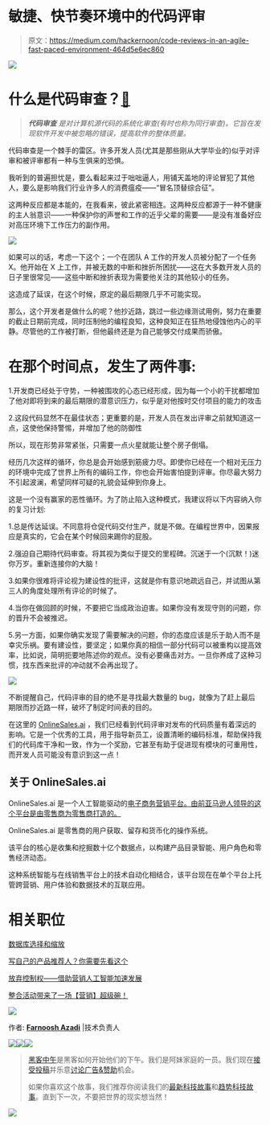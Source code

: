 # 敏捷、快节奏环境中的代码评审

> 原文：<https://medium.com/hackernoon/code-reviews-in-an-agile-fast-paced-environment-464d5e6ec860>

![](img/1d3ba0840ec98649668a4e4dcf64e60d.png)

# 什么是代码审查？[🔗](https://en.wikipedia.org/wiki/Code_review)

> ***代码审查*** *是对计算机源代码的系统化审查(有时也称为同行审查)。它旨在发现软件开发中被忽略的错误，提高软件的整体质量。*

代码审查是一个棘手的雷区。许多开发人员(尤其是那些刚从大学毕业的)似乎对评审和被评审都有一种与生俱来的恐惧。

我听到的普遍担忧是，要么看起来过于咄咄逼人，用铺天盖地的评论冒犯了其他人，要么是影响我们行业许多人的消费瘟疫——“冒名顶替综合征”。

这两种反应都是本能的，在我看来，彼此紧密相连。这两种反应都源于一种不健康的主人翁意识——一种保护你的声誉和工作的近乎父辈的需要——是没有准备好应对高压环境下工作压力的副作用。

![](img/6fc86233814e0ecd3c0a55e3d07f71a7.png)

如果可以的话，考虑一下这个；一个在团队 A 工作的开发人员被分配了一个任务 X。他开始在 X 上工作，并被无数的中断和挫折所困扰——这在大多数开发人员的日子里很常见——这些中断和挫折表现为需要他关注的其他较小的任务。

这造成了延误，在这个时候，原定的最后期限几乎不可能实现。

那么，这个开发者是做什么的呢？他抄近路，跳过一些边缘测试用例，努力在重要的截止日期前完成，同时压制他的编程良知，这种良知正在狂热地侵蚀他内心的平静。尽管他的工作被打断，但他最终还是为自己能够交付成果而骄傲。

# 在那个时间点，发生了两件事:

1.开发商已经处于守势，一种被围攻的心态已经形成，因为每一个小的干扰都增加了他对即将到来的最后期限的潜意识压力，似乎是对他按时交付项目的能力的攻击

2.这段代码显然不在最佳状态；更重要的是，开发人员在发出评审之前就知道这一点，这使他保持警惕，并增加了他的防御性

所以，现在形势非常紧张，只需要一点火星就能让整个房子倒塌。

经历几次这样的循环，你总是会开始感到筋疲力尽。即使你已经在一个相对无压力的环境中完成了世界上所有的编码工作，你也会开始害怕提到评审。你尽最大努力不引起波澜，希望同样可疑的礼貌会延伸到你身上。

这是一个没有赢家的恶性循环。为了防止陷入这种模式，我建议将以下内容纳入你的复习计划:

1.总是传达延误。不同意将仓促代码交付生产，就是不做。在编程世界中，因果报应是真实的，它会在某个时候回来踢你的屁股。

2.强迫自己期待代码审查。将其视为类似于提交的里程碑。沉迷于一个(沉默！)迷你万岁。重新连接你的大脑！

3.如果你很难将评论视为建设性的批评，这就是你有意识地疏远自己，并试图从第三人的角度处理所有评论的时候了。

4.当你在做回顾的时候，不要把它当成政治迫害。如果你没有发现守则的问题，你的晋升不会被推迟。

5.另一方面，如果你确实发现了需要解决的问题，你的态度应该是乐于助人而不是幸灾乐祸。要有建设性，要坚定；如果你真的相信一部分代码可以被重构以提高效率，比如说，简明扼要地陈述你的观点。没有必要痛击对方。一旦你养成了这种习惯，找东西来批评的冲动就不会再出现了。

![](img/5adb360ffab666382f18606364958a85.png)

不断提醒自己，代码评审的目的绝不是寻找最大数量的 bug，就像为了赶上最后期限而抄近路一样，破坏了制定时间表的目的。

在这里的 [OnlineSales.ai](http://onlinesales.ai) ，我们已经看到代码评审对发布的代码质量有着深远的影响。它是一个优秀的工具，用于指导新员工，设置清晰的编码标准，帮助保持我们的代码库干净和一致，作为一个奖励，它甚至有助于促进现有模块的可重用性，而开发人员可能没有意识到这一点！

## 关于 OnlineSales.ai

OnlineSales.ai 是一个人工智能驱动的[电子商务营销平台。由前亚马逊人领导的这个平台是由零售商为零售商打造的。](http://onlinesales.ai)

OnlineSales.ai 是零售商的用户获取、留存和货币化的操作系统。

该平台的核心是收集和挖掘数十亿个数据点，以构建产品目录智能、用户角色和零售经济动态。

这种系统智能与在线销售平台上的技术自动化相结合，该平台现在在单个平台上托管跨营销、用户体验和数据技术的互联应用。

# 相关职位

[数据库选择和缩放](https://onlinesales.ai/blog/database-scaling/)

[写自己的产品推荐人？你需要先看这个](https://onlinesales.ai/blog/write-your-own-product-recommender/)

[放弃控制权——借助营销人工智能加速发展](https://onlinesales.ai/blog/cede-control-speed-up-marketing-ai/)

[整合活动带来了一场【营销】超级碗！](https://onlinesales.ai/blog/integrated-campaigns-deliver-a-marketing-superbowl/)

![](img/781a907fcf705ac32ef5e7b436751ea9.png)

作者: [**Farnoosh Azadi**](mailto:farnoosh.azadi@sokrati.com) |技术负责人

[![](img/50ef4044ecd4e250b5d50f368b775d38.png)](http://bit.ly/HackernoonFB)[![](img/979d9a46439d5aebbdcdca574e21dc81.png)](https://goo.gl/k7XYbx)[![](img/2930ba6bd2c12218fdbbf7e02c8746ff.png)](https://goo.gl/4ofytp)

> [黑客中午](http://bit.ly/Hackernoon)是黑客如何开始他们的下午。我们是阿妹家庭的一员。我们现在[接受投稿](http://bit.ly/hackernoonsubmission)并乐意[讨论广告&赞助](mailto:partners@amipublications.com)机会。
> 
> 如果你喜欢这个故事，我们推荐你阅读我们的[最新科技故事](http://bit.ly/hackernoonlatestt)和[趋势科技故事](https://hackernoon.com/trending)。直到下一次，不要把世界的现实想当然！

![](img/be0ca55ba73a573dce11effb2ee80d56.png)